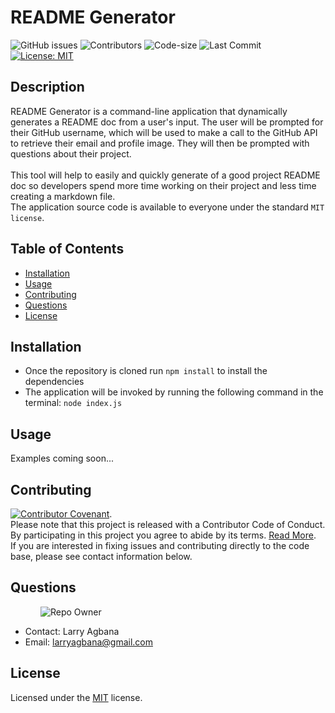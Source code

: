 # README Generator

![GitHub issues](https://img.shields.io/github/issues-raw/Lagbana/README-Generator) ![Contributors](https://img.shields.io/github/contributors/Lagbana/README-Generator) ![Code-size](https://img.shields.io/github/languages/code-size/Lagbana/README-Generator) ![Last Commit](https://img.shields.io/github/last-commit/Lagbana/README-Generator) [![License: MIT](https://img.shields.io/badge/License-MIT-yellow.svg)](https://opensource.org/licenses/MIT)

## Description
README Generator is a command-line application that dynamically generates a README doc from a user's input. The user will be prompted for their GitHub username, which will be used to make a call to the GitHub API to retrieve their email and profile image. They will then be prompted with questions about their project.<br/><br/> This tool will help to easily and quickly generate of a good project README doc so developers spend more time working on their project and less time creating a markdown file.<br/>The application source code is available to everyone under the standard `MIT license`.

## Table of Contents

* [Installation](#installation)
* [Usage](#usage)
* [Contributing](#contributing)
* [Questions](#questions)
* [License](#license)

## Installation
  
 - Once the repository is cloned run `npm install` to install the dependencies 
 - The application will be invoked by running the following command in the terminal: `node index.js` 

## Usage
Examples coming soon... 

## Contributing
[![Contributor Covenant](https://img.shields.io/badge/Contributor%20Covenant-v2.0%20adopted-ff69b4.svg)](code_of_conduct.md).<br/>Please note that this project is released with a Contributor Code of Conduct. By participating in this project you agree to abide by its terms. [Read More](https://www.contributor-covenant.org/version/2/0/code_of_conduct/).<br/> If you are interested in fixing issues and contributing directly to the code base, please see contact information below.

## Questions

<p style="margin-left:3rem">
  <img alt="Repo Owner" src="https://avatars0.githubusercontent.com/u/25419874?v=4&s=125">
  </p>

* Contact: Larry Agbana
* Email: larryagbana@gmail.com

## License
Licensed under the [MIT](https://choosealicense.com/licenses/mit/) license.
